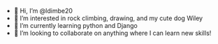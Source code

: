 - 👋 Hi, I’m @ldimbe20
- 👀 I’m interested in rock climbing, drawing, and my cute dog Wiley
- 🌱 I’m currently learning python and Django
- 💞️ I’m looking to collaborate on anything where I can learn new skills!

<!---
ldimbe20/ldimbe20 is a ✨ special ✨ repository because its `README.md` (this file) appears on your GitHub profile.
You can click the Preview link to take a look at your changes.
--->
